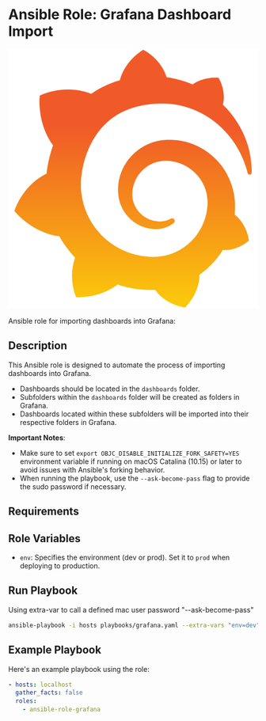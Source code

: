 # Ansible Role: Grafana Dashboard Import

![Grafana Logo](https://raw.githubusercontent.com/grafana/grafana/main/public/img/grafana_icon.svg)

Ansible role for importing dashboards into Grafana:

## Description

This Ansible role is designed to automate the process of importing dashboards into Grafana.

- Dashboards should be located in the `dashboards` folder.
- Subfolders within the `dashboards` folder will be created as folders in Grafana.
- Dashboards located within these subfolders will be imported into their respective folders in Grafana.

**Important Notes**:

- Make sure to set `export OBJC_DISABLE_INITIALIZE_FORK_SAFETY=YES` environment variable if running on macOS Catalina (10.15) or later to avoid issues with Ansible's forking behavior.
- When running the playbook, use the `--ask-become-pass` flag to provide the sudo password if necessary.

## Requirements

## Role Variables

- `env`: Specifies the environment (dev or prod). Set it to `prod` when deploying to production.

## Run Playbook

Using extra-var to call a defined mac user password "--ask-become-pass"

```bash
ansible-playbook -i hosts playbooks/grafana.yaml --extra-vars "env=dev" --ask-become-pass
```

## Example Playbook

Here's an example playbook using the role:

```yaml
- hosts: localhost
  gather_facts: false
  roles:
    - ansible-role-grafana
```
